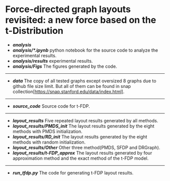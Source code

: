 # Force-directed graph layouts revisited: a new force based on the t-Distribution

- **_analysis_**
- **_analysis/\*.ipynb_** python notebook for the source code to analyze the experimental results.
- **_analysis/results_** experimental results.
- **_analysis/Figs_** The figures generated by the code.

---

- **_data_** The copy of all tested graphs except oversized 8 graphs due to github file size limit. But all of them can be found in snap collection[https://snap.stanford.edu/data/index.html].

---

- **_source_code_** Source code for t-FDP.

---

- **_layout_results_** Five repeated layout results generated by all methods.
- **_layout_results/PMDS_init_** The layout results generated by the eight methods with PMDS initialization.
- **_layout_results/RD_init_** The layout results generated by the eight methods with random initialization.
- **_layout_results/Other_** Other three method(PMDS, SFDP and DRGraph).
- **_layout_results/t-FDP_approx_** The layout results generated by four approximation method and the exact method of the t-FDP model.

---

- **_run_tfdp.py_** The code for generating t-FDP layout results.
